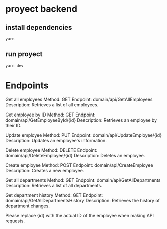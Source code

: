 # proyect backend

## install dependencies
`yarn`

## run proyect
`yarn dev`

# Endpoints
Get all employees
Method: GET
Endpoint: domain/api/GetAllEmployees
Description: Retrieves a list of all employees.

Get employee by ID
Method: GET
Endpoint: domain/api/GetEmployeeById/{id}
Description: Retrieves an employee by their ID.

Update employee
Method: PUT
Endpoint: domain/api/UpdateEmployee/{id}
Description: Updates an employee's information.

Delete employee
Method: DELETE
Endpoint: domain/api/DeleteEmployee/{id}
Description: Deletes an employee.

Create employee
Method: POST
Endpoint: domain/api/CreateEmployee
Description: Creates a new employee.

Get all departments
Method: GET
Endpoint: domain/api/GetAllDepartments
Description: Retrieves a list of all departments.

Get department history
Method: GET
Endpoint: domain/api/GetAllDepartmentsHistory
Description: Retrieves the history of department changes.

Please replace {id} with the actual ID of the employee when making API requests.
